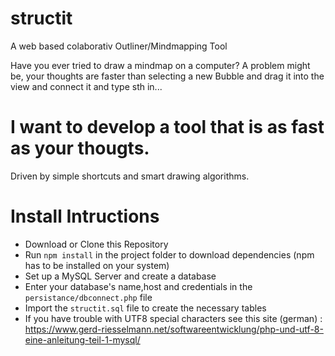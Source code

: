 # structit
A web based colaborativ Outliner/Mindmapping Tool

Have you ever tried to draw a mindmap on a computer? A problem might be, your thoughts are faster than selecting a new Bubble and drag it into the view and connect it and type sth in...

# I want to develop a tool that is as fast as your thougts.
Driven by simple shortcuts and smart drawing algorithms.

# Install Intructions
* Download or Clone this Repository
* Run `npm install` in the project folder to download dependencies (npm has to be installed on your system)
* Set up a MySQL Server and create a database
* Enter your database's name,host and credentials in the `persistance/dbconnect.php` file
* Import the `structit.sql` file to create the necessary tables
* If you have trouble with UTF8 special characters see this site (german) : https://www.gerd-riesselmann.net/softwareentwicklung/php-und-utf-8-eine-anleitung-teil-1-mysql/
